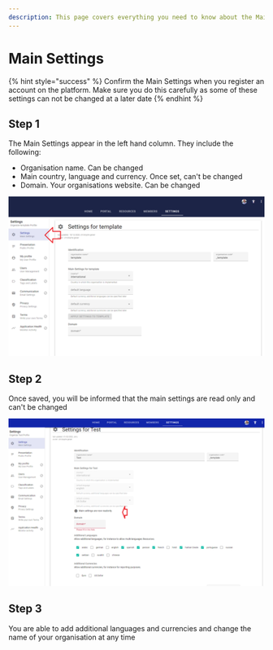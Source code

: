 ```yaml
---
description: This page covers everything you need to know about the Main Settings options
---
```


# Main Settings

{% hint style="success" %}
Confirm the Main Settings when you register an account on the platform.  Make sure you do this carefully as some of these settings can not be changed at a later date
{% endhint %}

## Step 1

The Main Settings appear in the left hand column.   They include the following:

* Organisation name.  Can be changed
* Main country, language and currency.  Once set, can't be changed
* Domain.  Your organisations website.  Can be changed

![](<../../.gitbook/assets/image (328).png>)

## Step 2

Once saved, you will be informed that the main settings are read only and can't be changed

![](<../../.gitbook/assets/image (322).png>)

## Step 3

You are able to add additional languages and currencies and change the name of your organisation at any time

